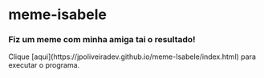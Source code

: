 # meme-isabele

<h3>Fiz um meme com minha amiga tai o resultado!</h3>
Clique [aqui](https://jpoliveiradev.github.io/meme-Isabele/index.html) para executar o programa.
